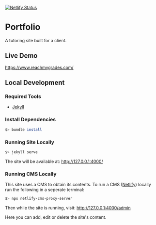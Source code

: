 [![Netlify Status](https://api.netlify.com/api/v1/badges/de7deca9-5a09-4871-85da-961238e9c17d/deploy-status)](https://app.netlify.com/sites/reachmygrades/deploys)

# Portfolio
A tutoring site built for a client.

## Live Demo
https://www.reachmygrades.com/

## Local Development
### Required Tools
- [Jekyll](https://jekyllrb.com/)

### Install Dependencies
```bash
$> bundle install
```

### Running Site Locally
```bash
$> jekyll serve
```
The site will be available at: http://127.0.0.1:4000/

### Running CMS Locally
This site uses a CMS to obtain its contents. To run a CMS ([Netlify](https://www.netlifycms.org/)) locally run the following in a seperate terminal:
```bash
$> npx netlify-cms-proxy-server
```

Then while the site is running, visit:
http://127.0.0.1:4000/admin

Here you can add, edit or delete the site's content.


